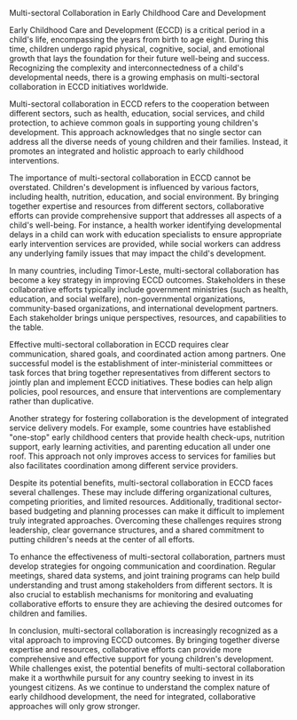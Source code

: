 Multi-sectoral Collaboration in Early Childhood Care and Development

Early Childhood Care and Development (ECCD) is a critical period in a child's life, encompassing the years from birth to age eight. During this time, children undergo rapid physical, cognitive, social, and emotional growth that lays the foundation for their future well-being and success. Recognizing the complexity and interconnectedness of a child's developmental needs, there is a growing emphasis on multi-sectoral collaboration in ECCD initiatives worldwide.

Multi-sectoral collaboration in ECCD refers to the cooperation between different sectors, such as health, education, social services, and child protection, to achieve common goals in supporting young children's development. This approach acknowledges that no single sector can address all the diverse needs of young children and their families. Instead, it promotes an integrated and holistic approach to early childhood interventions.

The importance of multi-sectoral collaboration in ECCD cannot be overstated. Children's development is influenced by various factors, including health, nutrition, education, and social environment. By bringing together expertise and resources from different sectors, collaborative efforts can provide comprehensive support that addresses all aspects of a child's well-being. For instance, a health worker identifying developmental delays in a child can work with education specialists to ensure appropriate early intervention services are provided, while social workers can address any underlying family issues that may impact the child's development.

In many countries, including Timor-Leste, multi-sectoral collaboration has become a key strategy in improving ECCD outcomes. Stakeholders in these collaborative efforts typically include government ministries (such as health, education, and social welfare), non-governmental organizations, community-based organizations, and international development partners. Each stakeholder brings unique perspectives, resources, and capabilities to the table.

Effective multi-sectoral collaboration in ECCD requires clear communication, shared goals, and coordinated action among partners. One successful model is the establishment of inter-ministerial committees or task forces that bring together representatives from different sectors to jointly plan and implement ECCD initiatives. These bodies can help align policies, pool resources, and ensure that interventions are complementary rather than duplicative.

Another strategy for fostering collaboration is the development of integrated service delivery models. For example, some countries have established "one-stop" early childhood centers that provide health check-ups, nutrition support, early learning activities, and parenting education all under one roof. This approach not only improves access to services for families but also facilitates coordination among different service providers.

Despite its potential benefits, multi-sectoral collaboration in ECCD faces several challenges. These may include differing organizational cultures, competing priorities, and limited resources. Additionally, traditional sector-based budgeting and planning processes can make it difficult to implement truly integrated approaches. Overcoming these challenges requires strong leadership, clear governance structures, and a shared commitment to putting children's needs at the center of all efforts.

To enhance the effectiveness of multi-sectoral collaboration, partners must develop strategies for ongoing communication and coordination. Regular meetings, shared data systems, and joint training programs can help build understanding and trust among stakeholders from different sectors. It is also crucial to establish mechanisms for monitoring and evaluating collaborative efforts to ensure they are achieving the desired outcomes for children and families.

In conclusion, multi-sectoral collaboration is increasingly recognized as a vital approach to improving ECCD outcomes. By bringing together diverse expertise and resources, collaborative efforts can provide more comprehensive and effective support for young children's development. While challenges exist, the potential benefits of multi-sectoral collaboration make it a worthwhile pursuit for any country seeking to invest in its youngest citizens. As we continue to understand the complex nature of early childhood development, the need for integrated, collaborative approaches will only grow stronger.